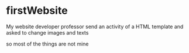 # firstWebsite
<p>My website developer professor send an activity of a HTML template and asked to change images and texts</p>
<p>so most of the things are not mine</p>

